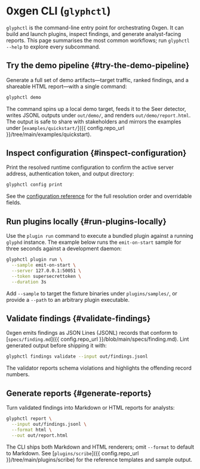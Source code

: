 # 0xgen CLI (`glyphctl`)

`glyphctl` is the command-line entry point for orchestrating 0xgen. It can build and
launch plugins, inspect findings, and generate analyst-facing reports. This page
summarises the most common workflows; run `glyphctl --help` to explore every
subcommand.

## Try the demo pipeline {#try-the-demo-pipeline}

Generate a full set of demo artifacts—target traffic, ranked findings, and a
shareable HTML report—with a single command:

```bash
glyphctl demo
```

The command spins up a local demo target, feeds it to the Seer detector, writes
JSONL outputs under `out/demo/`, and renders `out/demo/report.html`. The output is
safe to share with stakeholders and mirrors the examples under
[`examples/quickstart/`]({{ config.repo_url }}/tree/main/examples/quickstart).

## Inspect configuration {#inspect-configuration}

Print the resolved runtime configuration to confirm the active server address,
authentication token, and output directory:

```bash
glyphctl config print
```

See the [configuration reference](configuration.md) for the full resolution order and
overridable fields.

## Run plugins locally {#run-plugins-locally}

Use the `plugin run` command to execute a bundled plugin against a running `glyphd`
instance. The example below runs the `emit-on-start` sample for three seconds against
a development daemon:

```bash
glyphctl plugin run \
  --sample emit-on-start \
  --server 127.0.0.1:50051 \
  --token supersecrettoken \
  --duration 3s
```

Add `--sample` to target the fixture binaries under `plugins/samples/`, or provide a
`--path` to an arbitrary plugin executable.

## Validate findings {#validate-findings}

0xgen emits findings as JSON Lines (JSONL) records that conform to
[`specs/finding.md`]({{ config.repo_url }}/blob/main/specs/finding.md). Lint generated output before shipping it
with:

```bash
glyphctl findings validate --input out/findings.jsonl
```

The validator reports schema violations and highlights the offending record numbers.

## Generate reports {#generate-reports}

Turn validated findings into Markdown or HTML reports for analysts:

```bash
glyphctl report \
  --input out/findings.jsonl \
  --format html \
  --out out/report.html
```

The CLI ships both Markdown and HTML renderers; omit `--format` to default to
Markdown. See [`plugins/scribe`]({{ config.repo_url }}/tree/main/plugins/scribe) for the reference templates and
sample output.
